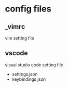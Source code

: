 # config files

## _vimrc
vim setting file

## vscode
visual studio code setting file
- settings.json
- keybindings.json
